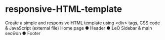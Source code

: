 # responsive-HTML-template
Create a simple and responsive HTML template using &lt;div> tags, CSS code &amp; JavaScript (external file) Home page ● Header ● LeŌ Sidebar &amp; main secƟon ● Footer
